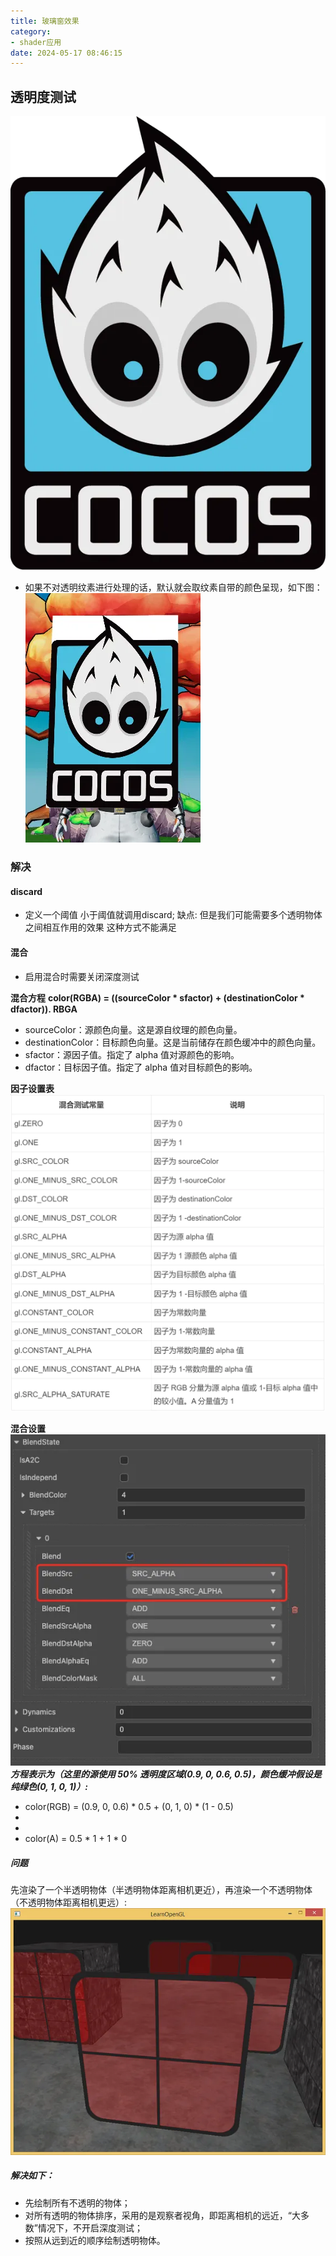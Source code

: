 ```yaml
---
title: 玻璃窗效果
category:
- shader应用
date: 2024-05-17 08:46:15
---
```


## 透明度测试

![alt text](res/image.png)
- 如果不对透明纹素进行处理的话，默认就会取纹素自带的颜色呈现，如下图：
![alt text](res/image-1.png)


### 解决

#### discard
- 定义一个阈值 小于阈值就调用discard; 缺点: 但是我们可能需要多个透明物体之间相互作用的效果 这种方式不能满足


#### 混合
- 启用混合时需要关闭深度测试

**混合方程**
__color(RGBA) = ((sourceColor * sfactor) + (destinationColor * dfactor)). RBGA__
- sourceColor：源颜色向量。这是源自纹理的颜色向量。
- destinationColor：目标颜色向量。这是当前储存在颜色缓冲中的颜色向量。
- sfactor：源因子值。指定了 alpha 值对源颜色的影响。
- dfactor：目标因子值。指定了 alpha 值对目标颜色的影响。

**因子设置表**
![alt text](res/image-2.png)

**混合设置**
![alt text](res/image-4.png)
***方程表示为（这里的源使用 50%  透明度区域(0.9, 0, 0.6, 0.5)，颜色缓冲假设是纯绿色(0, 1, 0, 1)）:***
- color(RGB) = (0.9, 0, 0.6) * 0.5 + (0, 1, 0) * (1 - 0.5)
- 
- 
- color(A) = 0.5 * 1 + 1 * 0


##### 问题
先渲染了一个半透明物体（半透明物体距离相机更近），再渲染一个不透明物体（不透明物体距离相机更远）:
![alt text](res/image-3.png)


##### 解决如下：

- 先绘制所有不透明的物体；
- 对所有透明的物体排序，采用的是观察者视角，即距离相机的远近，“大多数”情况下，不开启深度测试；
- 按照从远到近的顺序绘制透明物体。



